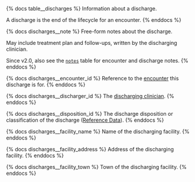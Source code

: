 {% docs table__discharges %}
Information about a discharge.

A discharge is the end of the lifecycle for an encounter.
{% enddocs %}

{% docs discharges__note %}
Free-form notes about the discharge.

May include treatment plan and follow-ups, written by the discharging clinician.

Since v2.0, also see the [`notes`](#!/source/source.tamanu.tamanu.notes) table for encounter and discharge notes.
{% enddocs %}

{% docs discharges__encounter_id %}
Reference to the [encounter](#!/source/source.tamanu.tamanu.encounters) this discharge is for.
{% enddocs %}

{% docs discharges__discharger_id %}
The [discharging clinician](#!/source/source.tamanu.tamanu.users).
{% enddocs %}

{% docs discharges__disposition_id %}
The discharge disposition or classification of the discharge ([Reference Data](#!/source/source.tamanu.tamanu.reference_data)).
{% enddocs %}

{% docs discharges__facility_name %}
Name of the discharging facility.
{% enddocs %}

{% docs discharges__facility_address %}
Address of the discharging facility.
{% enddocs %}

{% docs discharges__facility_town %}
Town of the discharging facility.
{% enddocs %}
